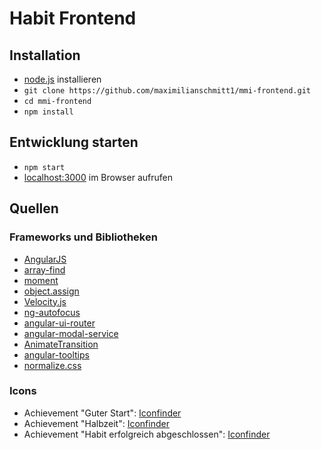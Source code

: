 # Habit Frontend

## Installation

* [node.js](https://nodejs.org/) installieren
* `git clone https://github.com/maximilianschmitt1/mmi-frontend.git`
* `cd mmi-frontend`
* `npm install`

## Entwicklung starten

* `npm start`
* [localhost:3000](http://localhost:3000) im Browser aufrufen

## Quellen

### Frameworks und Bibliotheken

* [AngularJS](https://angularjs.org/)
* [array-find](https://www.npmjs.com/package/array-find)
* [moment](http://momentjs.com)
* [object.assign](https://www.npmjs.com/package/object.assign)
* [Velocity.js](http://julian.com/research/velocity/)
* [ng-autofocus](https://github.com/ianwalter/ng-autofocus)
* [angular-ui-router](https://github.com/angular-ui/ui-router)
* [angular-modal-service](https://github.com/dwmkerr/angular-modal-service)
* [AnimateTransition](https://github.com/Rapid-Application-Development-JS/AnimateTransition)
* [angular-tooltips](https://github.com/720kb/angular-tooltips)
* [normalize.css](http://necolas.github.io/normalize.css/)

### Icons

* Achievement "Guter Start": [Iconfinder](https://www.iconfinder.com/icons/298861/rocket_icon)
* Achievement "Halbzeit": [Iconfinder](https://www.iconfinder.com/icons/103264/fast_food_icon)
* Achievement "Habit erfolgreich abgeschlossen": [Iconfinder](https://www.iconfinder.com/icons/316221/trophy_icon)